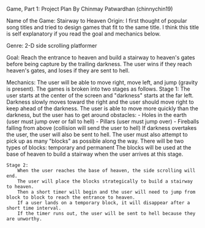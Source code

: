 Game, Part 1: Project Plan
By Chinmay Patwardhan (chinnychin19)


Name of the Game: Stairway to Heaven
Origin: I first thought of popular song titles and tried to design games that fit to the same title.
I think this title is self explanatory if you read the goal and mechanics below.

Genre: 2-D side scrolling platformer

Goal: Reach the entrance to heaven and build a stairway to heaven's gates before being capture by the trailing darkness.
The user wins if they reach heaven's gates, and loses if they are sent to hell.

Mechanics: The user will be able to move right, move left, and jump (gravity is present). The games is broken into two stages as follows.
	Stage 1:
		The user starts at the center of the screen and "darkness" starts at the far left.
		Darkness slowly moves toward the right and the user should move right to keep ahead of the darkness.
		The user is able to move more quickly than the darkness, but the user has to get around obstacles:
			- Holes in the earth (user must jump over or fall to hell)
			- Pillars (user must jump over)
			- Fireballs falling from above (collision will send the user to hell)
		If darkness overtakes the user, the user will also be sent to hell.
		The user must also attempt to pick up as many "blocks" as possible along the way.
		There will be two types of blocks: temporary and permanent
		The blocks will be used at the base of heaven to build a stairway when the user arrives at this stage.
		
	Stage 2:
		When the user reaches the base of heaven, the side scrolling will end.
		The user will place the blocks strategically to build a stairway to heaven.
		Then a short timer will begin and the user will need to jump from block to block to reach the entrance to heaven.
		If a user lands on a temporary block, it will disappear after a short time interval.
		If the timer runs out, the user will be sent to hell because they are unworthy.
